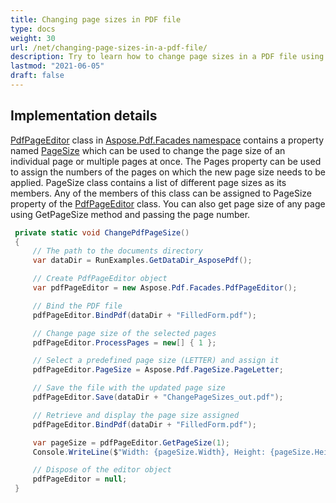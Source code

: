 ```yaml
---
title: Changing page sizes in PDF file
type: docs
weight: 30
url: /net/changing-page-sizes-in-a-pdf-file/
description: Try to learn how to change page sizes in a PDF file using PdfPageEditor Class.
lastmod: "2021-06-05"
draft: false
---
```

<script type="application/ld+json">
{
    "@context": "https://schema.org",
    "@type": "TechArticle",
    "headline": "Changing page sizes in PDF file",
    "alternativeHeadline": "Effortlessly Adjust PDF Page Sizes with PdfPageEditor",
    "abstract": "The feature of the PdfPageEditor class in Aspose.Pdf allows users to easily change the page sizes of individual or multiple pages within a PDF file. By utilizing the PageSize property and the Pages property, users can select from various predefined page sizes and apply them effectively, enhancing the flexibility and customization of PDF document layouts",
    "author": {
        "@type": "Person",
        "name": "Anastasiia Holub",
        "givenName": "Anastasiia",
        "familyName": "Holub",
        "url": "https://www.linkedin.com/in/anastasiia-holub-750430225/"
    },
    "genre": "pdf document generation",
    "wordcount": "197",
    "proficiencyLevel": "Beginner",
    "publisher": {
        "@type": "Organization",
        "name": "Aspose.PDF for .NET",
        "url": "https://products.aspose.com/pdf",
        "logo": "https://www.aspose.cloud/templates/aspose/img/products/pdf/aspose_pdf-for-net.svg",
        "alternateName": "Aspose",
        "sameAs": [
            "https://facebook.com/aspose.pdf/",
            "https://twitter.com/asposepdf",
            "https://www.youtube.com/channel/UCmV9sEg_QWYPi6BJJs7ELOg/featured",
            "https://www.linkedin.com/company/aspose",
            "https://stackoverflow.com/questions/tagged/aspose",
            "https://aspose.quora.com/",
            "https://aspose.github.io/"
        ],
        "contactPoint": [
            {
                "@type": "ContactPoint",
                "telephone": "+1 903 306 1676",
                "contactType": "sales",
                "areaServed": "US",
                "availableLanguage": "en"
            },
            {
                "@type": "ContactPoint",
                "telephone": "+44 141 628 8900",
                "contactType": "sales",
                "areaServed": "GB",
                "availableLanguage": "en"
            },
            {
                "@type": "ContactPoint",
                "telephone": "+61 2 8006 6987",
                "contactType": "sales",
                "areaServed": "AU",
                "availableLanguage": "en"
            }
        ]
    },
    "url": "/net/changing-page-sizes-in-a-pdf-file/",
    "mainEntityOfPage": {
        "@type": "WebPage",
        "@id": "/net/changing-page-sizes-in-a-pdf-file/"
    },
    "dateModified": "2024-11-25",
    "description": "Aspose.PDF can perform not only simple and easy tasks but also cope with more complex goals. Check the next section for advanced users and developers."
}
</script>

## Implementation details

[PdfPageEditor](https://reference.aspose.com/pdf/net/aspose.pdf.facades/pdfpageeditor) class in [Aspose.Pdf.Facades namespace](https://docs-qa.aspose.com/display/pdftemp/Aspose.Pdf.Facades+namespace) contains a property named [PageSize](https://reference.aspose.com/pdf/net/aspose.pdf.facades/pdfpageeditor/properties/pagesize) which can be used to change the page size of an individual page or multiple pages at once. The Pages property can be used to assign the numbers of the pages on which the new page size needs to be applied. PageSize class contains a list of different page sizes as its members. Any of the members of this class can be assigned to PageSize property of the [PdfPageEditor](https://reference.aspose.com/pdf/net/aspose.pdf.facades/pdfpageeditor) class. You can also get page size of any page using GetPageSize method and passing the page number.



```csharp
 private static void ChangePdfPageSize()
 {
     // The path to the documents directory
     var dataDir = RunExamples.GetDataDir_AsposePdf();

     // Create PdfPageEditor object
     var pdfPageEditor = new Aspose.Pdf.Facades.PdfPageEditor();

     // Bind the PDF file
     pdfPageEditor.BindPdf(dataDir + "FilledForm.pdf");

     // Change page size of the selected pages
     pdfPageEditor.ProcessPages = new[] { 1 };

     // Select a predefined page size (LETTER) and assign it
     pdfPageEditor.PageSize = Aspose.Pdf.PageSize.PageLetter;

     // Save the file with the updated page size
     pdfPageEditor.Save(dataDir + "ChangePageSizes_out.pdf");

     // Retrieve and display the page size assigned
     pdfPageEditor.BindPdf(dataDir + "FilledForm.pdf");

     var pageSize = pdfPageEditor.GetPageSize(1);
     Console.WriteLine($"Width: {pageSize.Width}, Height: {pageSize.Height}");

     // Dispose of the editor object
     pdfPageEditor = null;
 }
```
